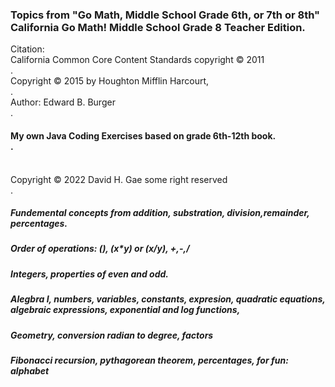 ### Topics from "Go Math, Middle School Grade 6th, or 7th or 8th" 	California Go Math! Middle School Grade 8 Teacher Edition.

Citation: </br>California Common Core Content Standards copyright © 2011 </br>.
         </br> Copyright © 2015 by Houghton Mifflin Harcourt, </br>.
         </br> Author: Edward B. Burger </br>.
#### My own Java Coding Exercises based on grade 6th-12th book. </br>.
</br> Copyright © 2022 David H. Gae some right reserved </br>.


##### Fundemental concepts from addition, substration, division,remainder, percentages.


##### Order of operations: (), (x*y) or (x/y), +,-,/


##### Integers, properties of even and odd.


##### Alegbra I, numbers, variables, constants, expresion, quadratic equations, algebraic expressions, exponential and log functions, 

##### Geometry, conversion radian to degree, factors

##### Fibonacci recursion, pythagorean theorem, percentages, for fun: alphabet 




